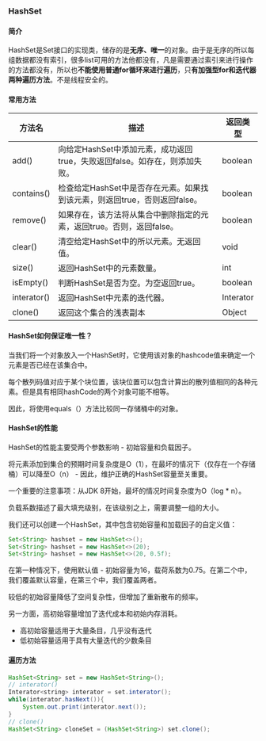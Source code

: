 ### HashSet

#### 简介

HashSet是Set接口的实现类，储存的是**无序、唯一**的对象。由于是无序的所以每组数据都没有索引，很多list可用的方法他都没有，凡是需要通过索引来进行操作的方法都没有，所以也**不能使用普通for循环来进行遍历**，只**有加强型for和迭代器两种遍历方法**。不是线程安全的。

#### 常用方法

| 方法名      | 描述                                                         | 返回类型  |
| ----------- | ------------------------------------------------------------ | --------- |
| add()       | 向给定HashSet中添加元素，成功返回true，失败返回false。如存在，则添加失败。 | boolean   |
| contains()  | 检查给定HashSet中是否存在元素。如果找到该元素，则返回true，否则返回false。 | boolean   |
| remove()    | 如果存在，该方法将从集合中删除指定的元素，返回true。否则，返回false。 | boolean   |
| clear()     | 清空给定HashSet中的所以元素。无返回值。                      | void      |
| size()      | 返回HashSet中的元素数量。                                    | int       |
| isEmpty()   | 判断HashSet是否为空。为空返回true。                          | boolean   |
| interator() | 返回HashSet中元素的迭代器。                                  | Interator |
| clone()     | 返回这个集合的浅表副本                                       | Object    |

#### HashSet如何保证唯一性？

当我们将一个对象放入一个HashSet时，它使用该对象的hashcode值来确定一个元素是否已经在该集合中。

每个散列码值对应于某个块位置，该块位置可以包含计算出的散列值相同的各种元素。但是具有相同hashCode的两个对象可能不相等。

因此，将使用equals（）方法比较同一存储桶中的对象。

#### HashSet的性能

HashSet的性能主要受两个参数影响 - 初始容量和负载因子。

将元素添加到集合的预期时间复杂度是O（1），在最坏的情况下（仅存在一个存储桶）可以降至O（n） - 因此，维护正确的HashSet容量至关重要。

一个重要的注意事项：从JDK 8开始，最坏的情况时间复杂度为O（log * n）。

负载系数描述了最大填充级别，在该级别之上，需要调整一组的大小。

我们还可以创建一个HashSet，其中包含初始容量和加载因子的自定义值：

```java
Set<String> hashset = new HashSet<>();
Set<String> hashset = new HashSet<>(20);
Set<String> hashset = new HashSet<>(20, 0.5f);
```

在第一种情况下，使用默认值 - 初始容量为16，载荷系数为0.75。在第二个中，我们覆盖默认容量，在第三个中，我们覆盖两者。

较低的初始容量降低了空间复杂性，但增加了重新散布的频率。

另一方面，高初始容量增加了迭代成本和初始内存消耗。

- 高初始容量适用于大量条目，几乎没有迭代
- 低初始容量适用于具有大量迭代的少数条目

#### 遍历方法

```java
HashSet<String> set = new HashSet<String>();
// interator()
Interator<string> interator = set.interator();
while(interator.hasNext()){
    System.out.print(interator.next());
}
// clone()
HashSet<String> cloneSet = (HashSet<String>) set.clone();
```

 

 

 

 

 

 

 

 

 

 

 

 

 

 